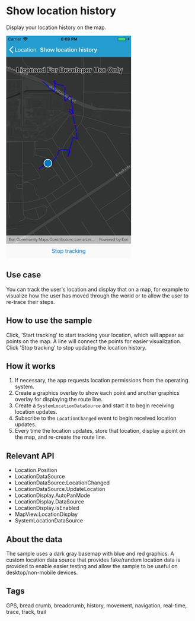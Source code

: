 # Show location history

Display your location history on the map.

![](ShowLocationHistory.jpg)

## Use case

You can track the user's location and display that on a map, for example to visualize how the user has moved through the world or to allow the user to re-trace their steps.

## How to use the sample

Click, 'Start tracking' to start tracking your location, which will appear as points on the map. A line will connect the points for easier visualization. Click 'Stop tracking' to stop updating the location history.

## How it works

1. If necessary, the app requests location permissions from the operating system.
2. Create a graphics overlay to show each point and another graphics overlay for displaying the route line.
3. Create a `SystemLocationDataSource` and start it to begin receiving location updates.
4. Subscribe to the `LocationChanged` event to begin received location updates.
5. Every time the location updates, store that location, display a point on the map, and re-create the route line.

## Relevant API

* Location.Position
* LocationDataSource
* LocationDataSource.LocationChanged
* LocationDataSource.UpdateLocation
* LocationDisplay.AutoPanMode
* LocationDisplay.DataSource
* LocationDisplay.IsEnabled
* MapView.LocationDisplay
* SystemLocationDataSource

## About the data

The sample uses a dark gray basemap with blue and red graphics. A custom location data source that provides fake/random location data is provided to enable easier testing and allow the sample to be useful on desktop/non-mobile devices.

## Tags

GPS, bread crumb, breadcrumb, history, movement, navigation, real-time, trace, track, trail
